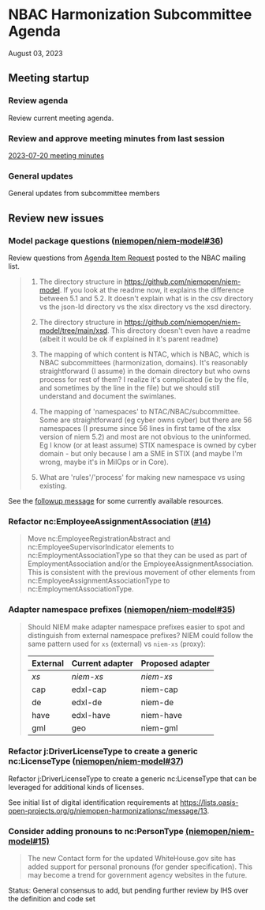 
# NBAC Harmonization Subcommittee Agenda

August 03, 2023

## Meeting startup

### Review agenda

Review current meeting agenda.

### Review and approve meeting minutes from last session

[2023-07-20 meeting minutes](./2023-07-20-minutes.md)

### General updates

General updates from subcommittee members

## Review new issues

### Model package questions ([niemopen/niem-model#36](https://github.com/niemopen/niem-model/issues/36))

Review questions from [Agenda Item Request](https://lists.oasis-open-projects.org/g/niemopen-nbactsc/message/93) posted to the NBAC mailing list.

> 1. The directory structure in https://github.com/niemopen/niem-model. If you look at the readme now, it explains the difference between 5.1 and 5.2. It doesn't explain what is in the csv directory vs the json-ld directory vs the xlsx directory vs the xsd directory.
>
> 2. The directory structure in https://github.com/niemopen/niem-model/tree/main/xsd. This directory doesn't even have a readme (albeit it would be ok if explained in it's parent readme)
>
> 3. The mapping of which content is NTAC, which is NBAC, which is NBAC subcommittees (harmonization, domains). It's reasonably straightforward (I assume) in the domain directory but who owns process for rest of them? I realize it's complicated (ie by the file, and sometimes by the line in the file) but we should still understand and document the swimlanes.
>
> 4. The mapping of 'namespaces' to NTAC/NBAC/subcommittee. Some are straightforward (eg cyber owns cyber) but there are 56 namespaces (I presume since 56 lines in first tame of the xlsx version of niem 5.2) and most are not obvious to the uninformed. Eg I know (or at least assume) STIX namespace is owned by cyber domain - but only because I am a SME in STIX (and maybe I'm wrong, maybe it's in MilOps or in Core).
>
> 5. What are 'rules'/'process' for making new namespace vs using existing.

See the [followup message](https://lists.oasis-open-projects.org/g/niemopen-nbactsc/message/94) for some currently available resources.

### Refactor nc:EmployeeAssignmentAssociation ([#14](https://github.com/niemopen/niem-model/issues/14))

> Move nc:EmployeeRegistrationAbstract and nc:EmployeeSupervisorIndicator elements to nc:EmploymentAssociationType so that they can be used as part of EmploymentAssociation and/or the EmployeeAssignmentAssociation. This is consistent with the previous movement of other elements from nc:EmployeeAssignmentAssociationType to nc:EmploymentAssociationType.

### Adapter namespace prefixes ([niemopen/niem-model#35](https://github.com/niemopen/niem-model/issues/35))

> Should NIEM make adapter namespace prefixes easier to spot and distinguish from external namespace prefixes?  NIEM could follow the same pattern used for `xs` (external) vs `niem-xs` (proxy):
>
> External | Current adapter | Proposed adapter
> --- | --- | ---
> *xs* | *niem-xs* | *niem-xs*
> cap | edxl-cap | niem-cap
> de | edxl-de | niem-de
> have | edxl-have | niem-have
> gml | geo | niem-gml

### Refactor j:DriverLicenseType to create a generic nc:LicenseType ([niemopen/niem-model#37](https://github.com/niemopen/niem-model/issues/37))

Refactor j:DriverLicenseType to create a generic nc:LicenseType that can be leveraged for additional kinds of licenses.

See initial list of digital identification requirements at https://lists.oasis-open-projects.org/g/niemopen-harmonizationsc/message/13.

### Consider adding pronouns to nc:PersonType [(niemopen/niem-model#15)](https://github.com/niemopen/niem-model/issues/15)

> The new Contact form for the updated WhiteHouse.gov site has added support for personal pronouns (for gender specification). This may become a trend for government agency websites in the future.

Status: General consensus to add, but pending further review by IHS over the definition and code set
